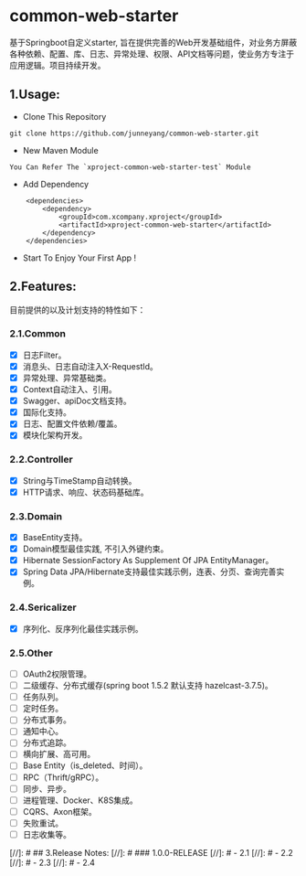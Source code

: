 # common-web-starter
基于Springboot自定义starter, 旨在提供完善的Web开发基础组件，对业务方屏蔽各种依赖、配置、库、日志、异常处理、权限、API文档等问题，使业务方专注于应用逻辑。项目持续开发。

## 1.Usage:    
- Clone This Repository
```
git clone https://github.com/junneyang/common-web-starter.git
```
- New Maven Module
```
You Can Refer The `xproject-common-web-starter-test` Module
```
- Add Dependency
```
	<dependencies>
		<dependency>
			<groupId>com.xcompany.xproject</groupId>
			<artifactId>xproject-common-web-starter</artifactId>
		</dependency>
	</dependencies>
```
- Start To Enjoy Your First App !

## 2.Features:    
目前提供的以及计划支持的特性如下：

### 2.1.Common
- [x] 日志Filter。
- [x] 消息头、日志自动注入X-RequestId。
- [x] 异常处理、异常基础类。
- [x] Context自动注入、引用。
- [x] Swagger、apiDoc文档支持。
- [x] 国际化支持。
- [x] 日志、配置文件依赖/覆盖。
- [x] 模块化架构开发。

### 2.2.Controller    
- [x] String与TimeStamp自动转换。
- [x] HTTP请求、响应、状态码基础库。

### 2.3.Domain    
- [x] BaseEntity支持。
- [x] Domain模型最佳实践, 不引入外键约束。
- [x] Hibernate SessionFactory As Supplement Of JPA EntityManager。
- [x] Spring Data JPA/Hibernate支持最佳实践示例，连表、分页、查询完善实例。

### 2.4.Sericalizer
- [x] 序列化、反序列化最佳实践示例。

### 2.5.Other
- [ ] OAuth2权限管理。
- [ ] 二级缓存、分布式缓存(spring boot 1.5.2 默认支持 hazelcast-3.7.5)。
- [ ] 任务队列。
- [ ] 定时任务。
- [ ] 分布式事务。
- [ ] 通知中心。
- [ ] 分布式追踪。
- [ ] 横向扩展、高可用。
- [ ] Base Entity（is_deleted、时间）。
- [ ] RPC（Thrift/gRPC）。
- [ ] 同步、异步。
- [ ] 进程管理、Docker、K8S集成。
- [ ] CQRS、Axon框架。
- [ ] 失败重试。
- [ ] 日志收集等。
   
[//]: # ## 3.Release Notes:
[//]: # ### 1.0.0-RELEASE
[//]: # - 2.1
[//]: # - 2.2 
[//]: # - 2.3
[//]: # - 2.4



